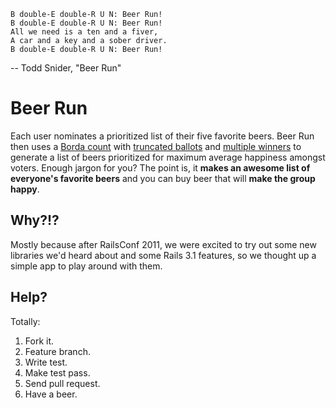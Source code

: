     B double-E double-R U N: Beer Run!
    B double-E double-R U N: Beer Run!
    All we need is a ten and a fiver,
    A car and a key and a sober driver.
    B double-E double-R U N: Beer Run!

-- Todd Snider, "Beer Run"

# Beer Run

Each user nominates a prioritized list of their five favorite beers. Beer Run then uses a [Borda count](http://en.wikipedia.org/wiki/Borda_count) with [truncated ballots](http://en.wikipedia.org/wiki/Borda_count#Truncated_ballots) and [multiple winners](http://en.wikipedia.org/wiki/Borda_count#Multiple_winners) to generate a list of beers prioritized for maximum average happiness amongst voters. Enough jargon for you? The point is, it **makes an awesome list of everyone's favorite beers** and you can buy beer that will **make the group happy**.

## Why?!?

Mostly because after RailsConf 2011, we were excited to try out some new libraries we'd heard about and some Rails 3.1 features, so we thought up a simple app to play around with them.

## Help?

Totally:

1. Fork it.
2. Feature branch.
3. Write test.
4. Make test pass.
5. Send pull request.
6. Have a beer.
